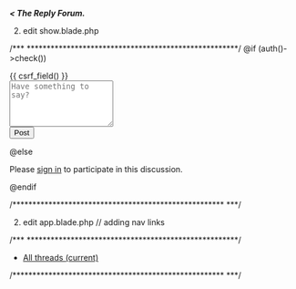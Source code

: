 ***< The Reply Forum.***

2) edit show.blade.php

/*** *****************************************************/
@if (auth()->check())
    <div class="row justify-content-center">
        <div class="col-md-8">
            <form method="POST" action="{{ $thread->path() . '/replies' }}">
                {{ csrf_field() }}
                <div class="form-group">
                    <textarea name="body" id="body" class="form-control" placeholder="Have something to say?" rows="5"></textarea>
                </div>
                <button type="submit" class="btn btn-default">Post</button>
            </form>
        </div>
    </div>
@else
    <p class="text-center">Please <a href="{{ route('login') }}">sign in</a> to participate in this discussion.</p>
@endif

/***************************************************** ***/

2) edit app.blade.php //  adding nav links

/*** *****************************************************/
<ul class="navbar-nav mr-auto">
    <li class="nav-item active">
        <a class="nav-link" href="/threads">All threads <span class="sr-only">(current)</span></a>
    </li>
</ul>

/***************************************************** ***/